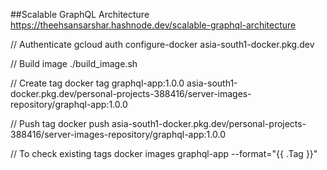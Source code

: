 ##Scalable GraphQL Architecture
https://theehsansarshar.hashnode.dev/scalable-graphql-architecture

// Authenticate
gcloud auth configure-docker asia-south1-docker.pkg.dev

// Build image
./build_image.sh

// Create tag
docker tag graphql-app:1.0.0 asia-south1-docker.pkg.dev/personal-projects-388416/server-images-repository/graphql-app:1.0.0

// Push tag
docker push asia-south1-docker.pkg.dev/personal-projects-388416/server-images-repository/graphql-app:1.0.0

// To check existing tags
docker images graphql-app --format="{{ .Tag }}"
